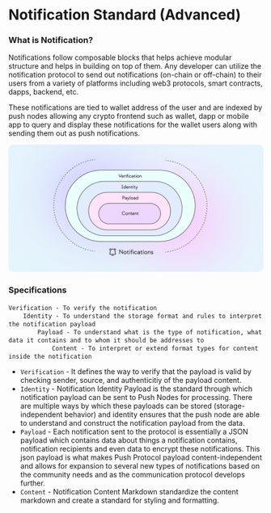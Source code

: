 # Notification Standard (Advanced)

### What is Notification?

Notifications follow composable blocks that helps achieve modular structure and helps in building on top of them. Any developer can utilize the notification protocol to send out notifications (on-chain or off-chain) to their users from a variety of platforms including web3 protocols, smart contracts, dapps, backend, etc.&#x20;

These notifications are tied to wallet address of the user and are indexed by push nodes allowing any crypto frontend such as wallet, dapp or mobile app to query and display these notifications for the wallet users along with sending them out as push notifications.

![Notification Structure](../../../../../static//img/assets/notification.png)

### Specifications

```
Verification - To verify the notification
    Identity - To understand the storage format and rules to interpret the notification payload
        Payload - To understand what is the type of notification, what data it contains and to whom it should be addresses to
            Content - To interpret or extend format types for content inside the notification
```

* `Verification` - It defines the way to verify that the payload is valid by checking sender, source, and authenticitiy of the payload content.
* `Identity` - Notification Identity Payload is the standard through which notification payload can be sent to Push Nodes for processing. There are multiple ways by which these payloads can be stored (storage-independent behavior) and identity ensures that the push node are able to understand and construct the notification payload from the data.
* `Payload` - Each notification sent to the protocol is essentially a JSON payload which contains data about things a notification contains, notification recipients and even data to encrypt these notifications. This json payload is what makes Push Protocol payload content-independent and allows for expansion to several new types of notifications based on the community needs and as the communication protocol develops further.
* `Content` - Notification Content Markdown standardize the content markdown and create a standard for styling and formatting.
